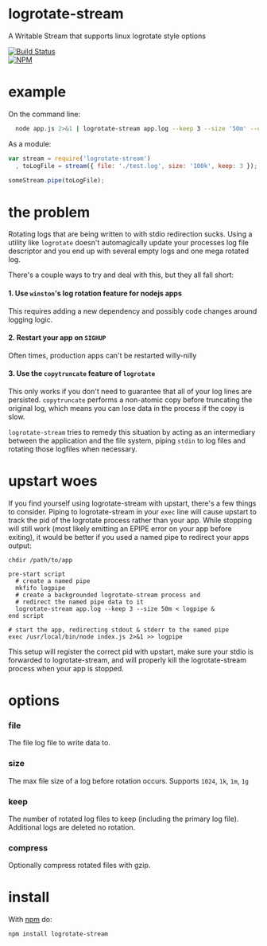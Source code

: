 logrotate-stream
================

A Writable Stream that supports linux logrotate style options

[![Build Status](https://travis-ci.org/dstokes/logrotate-stream.png)](https://travis-ci.org/dstokes/logrotate-stream)  
[![NPM](https://nodei.co/npm/logrotate-stream.png?downloads=true)](https://nodei.co/npm/logrotate-stream/)  

example
=======
On the command line:
``` sh
  node app.js 2>&1 | logrotate-stream app.log --keep 3 --size '50m' --compress
```

As a module:
``` js
var stream = require('logrotate-stream')
  , toLogFile = stream({ file: './test.log', size: '100k', keep: 3 });

someStream.pipe(toLogFile);
```

the problem
===========
Rotating logs that are being written to with stdio redirection sucks. Using a
utility like `logrotate` doesn't automagically update your processes log file 
descriptor and you end up with several empty logs and one mega rotated log.

There's a couple ways to try and deal with this, but they all fall short:
#### 1. Use `winston`'s log rotation feature for nodejs apps

This requires adding a new dependency and possibly code changes around logging
logic.

#### 2. Restart your app on `SIGHUP`

Often times, production apps can't be restarted willy-nilly

#### 3. Use the `copytruncate` feature of `logrotate`

This only works if you don't need to guarantee that all of your log lines are
persisted. `copytruncate` performs a non-atomic copy before truncating the
original log, which means you can lose data in the process if the copy is slow.

`logrotate-stream` tries to remedy this situation by acting as an intermediary
between the application and the file system, piping `stdin` to log files and
rotating those logfiles when necessary.

upstart woes
============
If you find yourself using logrotate-stream with upstart, there's a few things
to consider. Piping to logrotate-stream in your `exec` line will cause upstart
to track the pid of the logrotate process rather than your app. While stopping
will still work (most likely emitting an EPIPE error on your app before
exiting), it would be better if you used a named pipe to redirect your apps output:
```
chdir /path/to/app

pre-start script
  # create a named pipe
  mkfifo logpipe
  # create a backgrounded logrotate-stream process and
  # redirect the named pipe data to it
  logrotate-stream app.log --keep 3 --size 50m < logpipe &
end script

# start the app, redirecting stdout & stderr to the named pipe
exec /usr/local/bin/node index.js 2>&1 >> logpipe
```

This setup will register the correct pid with upstart, make sure your stdio
is forwarded to logrotate-stream, and will properly kill the logrotate-stream
process when your app is stopped.

options
=======

### file
The file log file to write data to.

### size
The max file size of a log before rotation occurs. Supports `1024`, `1k`, `1m`, `1g`

### keep
The number of rotated log files to keep (including the primary log file). 
Additional logs are deleted no rotation.

### compress
Optionally compress rotated files with gzip.

install
=======

With [npm](http://npmjs.org) do:

```
npm install logrotate-stream
```
